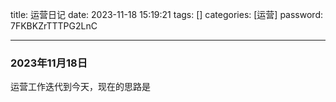 title: 运营日记
date: 2023-11-18 15:19:21 
tags: []
categories: [运营]
password: 7FKBKZrTTTPG2LnC

---
 <!--more-->


 ### 2023年11月18日

 运营工作迭代到今天，现在的思路是
